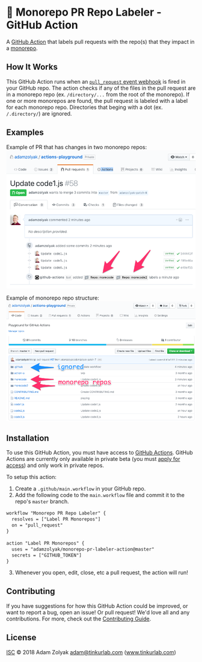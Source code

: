 # 🚊 Monorepo PR Repo Labeler - GitHub Action

A [GitHub Action](https://github.com/features/actions) that labels pull requests with the repo(s) that they impact in a [monorepo](https://en.wikipedia.org/wiki/Monorepo).

## How It Works

This GitHub Action runs when an [`pull_request` event webhook](https://developer.github.com/v3/activity/events/types/#issuesevent) is fired in your GitHub repo. The action checks if any of the files in the pull request are in a monorepo repo (ex. `/directory/...` from the root of the monorepo). If one or more monorepos are found, the pull request is labeled with a label for each monorepo repo. Directories that beging with a dot (ex. `/.directory/`) are ignored.

## Examples

Example of PR that has changes in two monorepo repos:
![GitHub Logo](./docs/labels.png)

Example of monorepo repo structure:
![GitHub Logo](./docs/repos.png)

## Installation

To use this GitHub Action, you must have access to [GitHub Actions](https://github.com/features/actions). GitHub Actions are currently only available in private beta (you must [apply for access](https://github.com/features/actions)) and only work in private repos.

To setup this action:

1. Create a `.github/main.workflow` in your GitHub repo.
2. Add the following code to the `main.workflow` file and commit it to the repo's `master` branch.

```
workflow "Monorepo PR Repo Labeler" {
  resolves = ["Label PR Monorepos"]
  on = "pull_request"
}

action "Label PR Monorepos" {
  uses = "adamzolyak/monorepo-pr-labeler-action@master"
  secrets = ["GITHUB_TOKEN"]
}
```

3. Whenever you open, edit, close, etc a pull request, the action will run!

## Contributing

If you have suggestions for how this GitHub Action could be improved, or want to report a bug, open an issue! Or pull request! We'd love all and any contributions. For more, check out the [Contributing Guide](CONTRIBUTING.md).

## License

[ISC](LICENSE) © 2018 Adam Zolyak <adam@tinkurlab.com> (www.tinkurlab.com)
